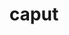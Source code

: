 ---
title: caput
meaning: head
ch: [body, twentyfive]
pos: nounthird
genitive: capitis
abbgender: n.
abbgender2: neut.
gender: neuter
declension: third
derivative: capital
---